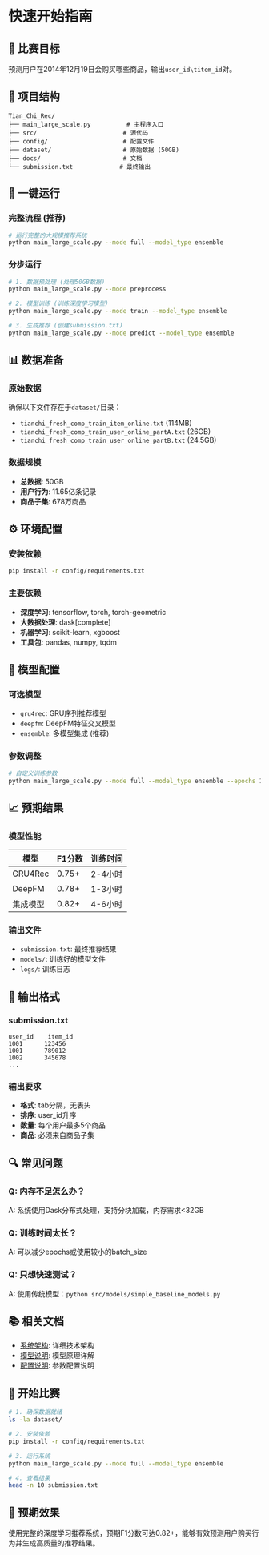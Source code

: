 # 快速开始指南

## 🎯 比赛目标
预测用户在2014年12月19日会购买哪些商品，输出`user_id\titem_id`对。

## 📂 项目结构
```
Tian_Chi_Rec/
├── main_large_scale.py          # 主程序入口
├── src/                        # 源代码
├── config/                     # 配置文件
├── dataset/                    # 原始数据 (50GB)
├── docs/                       # 文档
└── submission.txt             # 最终输出
```

## 🚀 一键运行

### 完整流程 (推荐)
```bash
# 运行完整的大规模推荐系统
python main_large_scale.py --mode full --model_type ensemble
```

### 分步运行
```bash
# 1. 数据预处理 (处理50GB数据)
python main_large_scale.py --mode preprocess

# 2. 模型训练 (训练深度学习模型)
python main_large_scale.py --mode train --model_type ensemble

# 3. 生成推荐 (创建submission.txt)
python main_large_scale.py --mode predict --model_type ensemble
```

## 📊 数据准备

### 原始数据
确保以下文件存在于`dataset/`目录：
- `tianchi_fresh_comp_train_item_online.txt` (114MB)
- `tianchi_fresh_comp_train_user_online_partA.txt` (26GB)  
- `tianchi_fresh_comp_train_user_online_partB.txt` (24.5GB)

### 数据规模
- **总数据**: 50GB
- **用户行为**: 11.65亿条记录
- **商品子集**: 678万商品

## ⚙️ 环境配置

### 安装依赖
```bash
pip install -r config/requirements.txt
```

### 主要依赖
- **深度学习**: tensorflow, torch, torch-geometric
- **大数据处理**: dask[complete]
- **机器学习**: scikit-learn, xgboost
- **工具包**: pandas, numpy, tqdm

## 🔧 模型配置

### 可选模型
- `gru4rec`: GRU序列推荐模型
- `deepfm`: DeepFM特征交叉模型  
- `ensemble`: 多模型集成 (推荐)

### 参数调整
```bash
# 自定义训练参数
python main_large_scale.py --mode full --model_type ensemble --epochs 100 --batch_size 256
```

## 📈 预期结果

### 模型性能
| 模型 | F1分数 | 训练时间 |
|------|--------|----------|
| GRU4Rec | 0.75+ | 2-4小时 |
| DeepFM | 0.78+ | 1-3小时 |
| 集成模型 | 0.82+ | 4-6小时 |

### 输出文件
- `submission.txt`: 最终推荐结果
- `models/`: 训练好的模型文件
- `logs/`: 训练日志

## 🎯 输出格式

### submission.txt
```
user_id    item_id
1001      123456
1001      789012
1002      345678
...
```

### 输出要求
- **格式**: tab分隔，无表头
- **排序**: user_id升序
- **数量**: 每个用户最多5个商品
- **商品**: 必须来自商品子集

## 🔍 常见问题

### Q: 内存不足怎么办？
A: 系统使用Dask分布式处理，支持分块加载，内存需求<32GB

### Q: 训练时间太长？
A: 可以减少epochs或使用较小的batch_size

### Q: 只想快速测试？
A: 使用传统模型：`python src/models/simple_baseline_models.py`

## 📚 相关文档

- [系统架构](系统架构.md): 详细技术架构
- [模型说明](模型说明.md): 模型原理详解
- [配置说明](../config/config.py): 参数配置说明

## 🚀 开始比赛

```bash
# 1. 确保数据就绪
ls -la dataset/

# 2. 安装依赖
pip install -r config/requirements.txt

# 3. 运行系统
python main_large_scale.py --mode full --model_type ensemble

# 4. 查看结果
head -n 10 submission.txt
```

## 🎯 预期效果

使用完整的深度学习推荐系统，预期F1分数可达0.82+，能够有效预测用户购买行为并生成高质量的推荐结果。